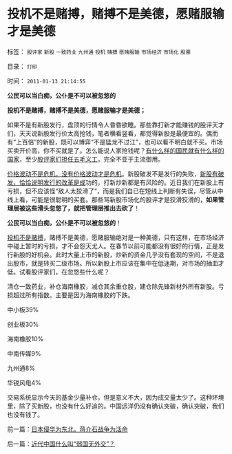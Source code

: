 # 投机不是赌搏，赌搏不是美德，愿赌服输才是美德

标签： `股评家` `新股` `一致药业` `九州通` `投机` `赌搏` `愿赌服输` `市场经济` `市场化` `股票` 

目录： `打印`

时间： `2011-01-13 21:14:55`

**公民可以当白痴，公仆是不可以被忽悠的**

**投机不是赌搏，赌搏不是美德，愿赌服输才是美德；**



如果不是有新股发行，盘顶的行情令人昏昏欲睡。那些靠打新才能赚钱的股评天才们，天天说新股发行价太高抢钱，笔者横看竖看，都觉得新股是最便宜的。偶而有“上百倍”的新股，既可以博弈“不是猛龙不过江”，也可以看不明白就不买。市场买卖开价高，你不买就是了。怎么能说人家抢钱呢？[有什么样的国民就有什么样的国家](../../../2010/4/15/“反对派”不是“对抗派”.md)，至少[股评家们担任五毛义工](../../../2009/8/24/先富起来的五毛义工慈善活动.md)，完全不亚于主流御用。

[价格波动不是危机，没有价格波动才是危机](../../../2011/1/9/市场经济不存在粮食危机.md)。新股破发不是发行的失败，[新股有破发，恰恰说明发行的改革是成](../../../2010/2/3/新股市场化发行是二级市场利好.md)功的，打新炒新都是有风险的。近日我们在新股上有亏损，但不应该怪“敌人太狡滑了”，而是我们自已在短线上判断有失误，尽管从中线上看，可能是很聪明的买套。那些骂新股市场化的股评才是狡滑狡滑的，**如果管理层被这些滑头忽悠了，就把管理层推出去砍了**！

**公民可以当白痴，公仆是不可以被忽悠的**！

[投机不是赌搏](../../../2010/1/28/投机如何才能危害社会？.md)，赌搏不是美德，愿赌服输绝对是一种美德，只有这样，在市场经济中碰上暂时的亏损，才不会怨天尤人。在春节以前可能都没有很好的行情，正是发行新股的好机会。此时大量上市的新股，炒新的资金几乎没有套现的空间，不是退出股市，就是转买二级市场。所以新股上市应该在集中在低迷期，对市场的抽血才低。试看股评家们，在忽悠些什么呢？

清仓一致药业，补仓海南橡胶，减仓其余重仓股，建仓除先锋新材外所有新股。亏损超过所有指数。主要是因为海南橡胶的下跌。

中小板39%

创业板30%

海南橡胶10%

中南传媒9%

九州通8%

华锐风电4%

交易系统显示今天的基金少量补仓。但是意义不大，因为成交量太少了。这种环境里，除了买新股，也没有什么好追的。中国远洋仍没有确认突破，确认突破，我们也没有钱了。



前一篇：[日本侵华为东北，蒋介石战争为活命](../../../2011/1/12/日本侵华为东北，蒋介石战争为活命.md)

后一篇：[近代中国什么叫“弱国无外交”？](../../../2011/1/13/近代中国什么叫“弱国无外交”？.md)